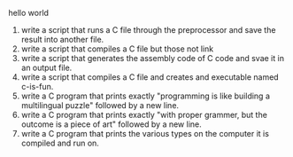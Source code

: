 hello world
1. write a script that runs a C file through the preprocessor and save the result into another file.
2. write a script that compiles a C file but those not link
3. write a script that generates the assembly code of C code and svae it in an output file.
4. write a script that compiles a C file and creates and executable named c-is-fun.
5. write a C program that prints exactly "programming is like building a multilingual puzzle" followed by a new line.
6. write a C program that prints exactly "with proper grammer, but the outcome is a piece of art" followed by a new line.
7. write a C program that prints the various types on the computer it is compiled and run on.
